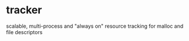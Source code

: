 # tracker
scalable, multi-process and "always on" resource tracking for malloc and file descriptors
